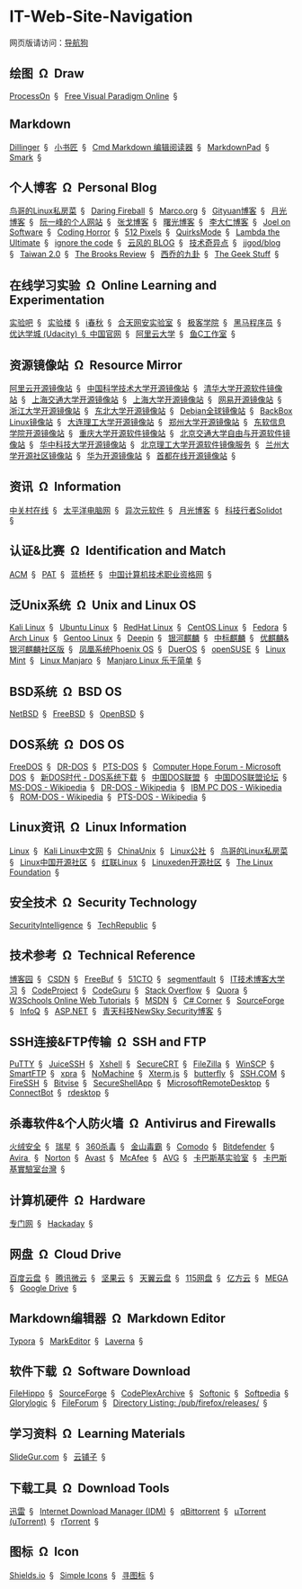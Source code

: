 # IT-Web-Site-Navigation

网页版请访问：[导航狗](https://daohanggou.cn/)


## 绘图&ensp;&Omega;&ensp;Draw

[ProcessOn](https://www.processon.com/ "可以绘制网络拓扑图，思维导图等")&ensp;&sect;&ensp;
[Free Visual Paradigm Online](https://online.visual-paradigm.com/solutions/free-visual-paradigm-online/)&ensp;&sect;&ensp;


## Markdown

[Dillinger](https://dillinger.io/)&ensp;&sect;&ensp;
[小书匠](http://markdown.xiaoshujiang.com/)&ensp;&sect;&ensp;
[Cmd Markdown 编辑阅读器](https://www.zybuluo.com/mdeditor)&ensp;&sect;&ensp;
[MarkdownPad](http://www.markdownpad.com/)&ensp;&sect;&ensp;
[Smark](http://git.oschina.net/elerao/Smark)&ensp;&sect;&ensp;


## 个人博客&ensp;&Omega;&ensp;Personal Blog

[鸟哥的Linux私房菜](http://linux.vbird.org/)&ensp;&sect;&ensp;
[Daring Fireball](https://daringfireball.net/)&ensp;&sect;&ensp;
[Marco.org](https://marco.org/)&ensp;&sect;&ensp;
[Gityuan博客](http://gityuan.com/)&ensp;&sect;&ensp;
[月光博客](http://www.williamlong.info/)&ensp;&sect;&ensp;
[阮一峰的个人网站](http://www.ruanyifeng.com/)&ensp;&sect;&ensp;
[张戈博客](https://zhangge.net/)&ensp;&sect;&ensp;
[曙光博客](https://www.ezloo.com/)&ensp;&sect;&ensp;
[李大仁博客](https://www.lidaren.com/)&ensp;&sect;&ensp;
[Joel on Software](https://www.joelonsoftware.com/)&ensp;&sect;&ensp;
[Coding Horror](https://blog.codinghorror.com/)&ensp;&sect;&ensp;
[512 Pixels](https://512pixels.net/)&ensp;&sect;&ensp;
[QuirksMode](https://quirksmode.org/)&ensp;&sect;&ensp;
[Lambda the Ultimate](http://lambda-the-ultimate.org/)&ensp;&sect;&ensp;
[ignore the code](http://ignorethecode.net/blog/)&ensp;&sect;&ensp;
[云风的 BLOG](https://blog.codingnow.com/)&ensp;&sect;&ensp;
[技术奇异点](https://techsingular.net/)&ensp;&sect;&ensp;
[jjgod/blog](http://blog.jjgod.org/)&ensp;&sect;&ensp;
[Taiwan 2.0](http://taiwan.chtsai.org/)&ensp;&sect;&ensp;
[The Brooks Review](https://brooksreview.net/)&ensp;&sect;&ensp;
[西乔的九卦](http://blog.xiqiao.info/)&ensp;&sect;&ensp;
[The Geek Stuff](https://www.thegeekstuff.com/)&ensp;&sect;&ensp;

## 在线学习实验&ensp;&Omega;&ensp;Online Learning and Experimentation

[实验吧](http://www.shiyanbar.com/)&ensp;&sect;&ensp;
[实验楼](https://www.shiyanlou.com/)&ensp;&sect;&ensp;
[i春秋](https://www.ichunqiu.com/)&ensp;&sect;&ensp;
[合天网安实验室](http://www.hetianlab.com/)&ensp;&sect;&ensp;
[极客学院](http://www.jikexueyuan.com/)&ensp;&sect;&ensp;
[黑马程序员](http://www.itheima.com/)&ensp;&sect;&ensp;
[优达学城 (Udacity)&ensp;&sect;&ensp;中国官网](https://cn.udacity.com/)&ensp;&sect;&ensp;
[阿里云大学](https://edu.aliyun.com/)&ensp;&sect;&ensp;
[鱼C工作室](http://fishc.com/)&ensp;&sect;&ensp;

## 资源镜像站&ensp;&Omega;&ensp;Resource Mirror

[阿里云开源镜像站](http://mirrors.aliyun.com/)&ensp;&sect;&ensp;
[中国科学技术大学开源镜像站](http://mirrors.ustc.edu.cn/)&ensp;&sect;&ensp;
[清华大学开源软件镜像站](https://mirrors.tuna.tsinghua.edu.cn/)&ensp;&sect;&ensp;
[上海交通大学开源镜像站](http://ftp.sjtu.edu.cn/)&ensp;&sect;&ensp;
[上海大学开源镜像站](https://mirrors.shu.edu.cn/)&ensp;&sect;&ensp;
[网易开源镜像站](http://mirrors.163.com/)&ensp;&sect;&ensp;
[浙江大学开源镜像站](http://mirrors.zju.edu.cn/)&ensp;&sect;&ensp;
[东北大学开源镜像站](http://mirror.neu.edu.cn/)&ensp;&sect;&ensp;
[Debian全球镜像站](http://www.debian.org/mirror/list)&ensp;&sect;&ensp;
[BackBox Linux镜像站](http://mirror3.mirror.garr.it/mirrors/backbox/)&ensp;&sect;&ensp;
[大连理工大学开源镜像站](http://mirror.dlut.edu.cn/)&ensp;&sect;&ensp;
[郑州大学开源镜像站](https://mirrors.zzu.edu.cn/)&ensp;&sect;&ensp;
[东软信息学院开源镜像站](http://mirrors.neusoft.edu.cn/)&ensp;&sect;&ensp;
[重庆大学开源软件镜像站](http://mirrors.cqu.edu.cn/)&ensp;&sect;&ensp;
[北京交通大学自由与开源软件镜像站](https://mirror.bjtu.edu.cn/)&ensp;&sect;&ensp;
[华中科技大学开源镜像站](http://mirrors.hust.edu.cn/)&ensp;&sect;&ensp;
[北京理工大学开源软件镜像服务](http://mirror.bit.edu.cn/)&ensp;&sect;&ensp;
[兰州大学开源社区镜像站](http://mirror.lzu.edu.cn/)&ensp;&sect;&ensp;
[华为开源镜像站](https://mirrors.huaweicloud.com/)&ensp;&sect;&ensp;
[首都在线开源镜像站](http://mirrors.yun-idc.com/)&ensp;&sect;&ensp;

## 资讯&ensp;&Omega;&ensp;Information

[中关村在线](http://www.zol.com.cn/)&ensp;&sect;&ensp;
[太平洋电脑网](https://www.pconline.com.cn/)&ensp;&sect;&ensp;
[异次元软件](http://www.iplaysoft.com/)&ensp;&sect;&ensp;
[月光博客](http://www.williamlong.info/)&ensp;&sect;&ensp;
[科技行者Solidot](https://www.solidot.org/)&ensp;&sect;&ensp;

## 认证&比赛&ensp;&Omega;&ensp;Identification and Match

[ACM](https://www.acm.org/)&ensp;&sect;&ensp;
[PAT](https://www.patest.cn/)&ensp;&sect;&ensp;
[蓝桥杯](http://dasai.lanqiao.cn/)&ensp;&sect;&ensp;
[中国计算机技术职业资格网](http://www.ruankao.org.cn/)&ensp;&sect;&ensp;

## 泛Unix系统&ensp;&Omega;&ensp;Unix and Linux OS

[Kali Linux](https://www.kali.org/)&ensp;&sect;&ensp;
[Ubuntu Linux](https://www.ubuntu.com/index_kylin)&ensp;&sect;&ensp;
[RedHat Linux](https://access.redhat.com/)&ensp;&sect;&ensp;
[CentOS Linux](https://www.centos.org/)&ensp;&sect;&ensp;
[Fedora](https://getfedora.org/)&ensp;&sect;&ensp;
[Arch Linux](https://www.archlinux.org/)&ensp;&sect;&ensp;
[Gentoo Linux](https://www.gentoo.org/)&ensp;&sect;&ensp;
[Deepin](https://www.deepin.org/)&ensp;&sect;&ensp;
[银河麒麟](http://www.kylinos.cn/)&ensp;&sect;&ensp;
[中标麒麟](http://www.cs2c.com.cn/)&ensp;&sect;&ensp;
[优麒麟&银河麒麟社区版](https://www.ubuntukylin.com/)&ensp;&sect;&ensp;
[凤凰系统Phoenix OS](http://www.phoenixos.com/)&ensp;&sect;&ensp;
[DuerOS](https://dueros.baidu.com/)&ensp;&sect;&ensp;
[openSUSE](https://www.opensuse.org/)&ensp;&sect;&ensp;
[Linux Mint](https://www.linuxmint.com/)&ensp;&sect;&ensp;
[Linux Manjaro](https://manjaro.org/)&ensp;&sect;&ensp;
[Manjaro Linux 乐于简单](https://www.manjaro.cn/ "Manjaro Linux 非官方中文站")&ensp;&sect;&ensp;

## BSD系统&ensp;&Omega;&ensp;BSD OS

[NetBSD](http://www.netbsd.org/)&ensp;&sect;&ensp;
[FreeBSD](https://www.freebsd.org/)&ensp;&sect;&ensp;
[OpenBSD](http://www.openbsd.org/)&ensp;&sect;&ensp;


## DOS系统&ensp;&Omega;&ensp;DOS OS

[FreeDOS](http://www.freedos.org/)&ensp;&sect;&ensp;
[DR-DOS](http://drdos.com/)&ensp;&sect;&ensp;
[PTS-DOS](http://phystechsoft.ru/pts-dos)&ensp;&sect;&ensp;
[Computer Hope Forum - Microsoft DOS](https://www.computerhope.com/forum/index.php/board,2.0.html)&ensp;&sect;&ensp;
[新DOS时代 - DOS系统下载](http://www.cn-dos.net/newdos/doswarea.htm)&ensp;&sect;&ensp;
[中国DOS联盟](http://cndos.fam.cx/)&ensp;&sect;&ensp;
[中国DOS联盟论坛](http://cndos.fam.cx/forum/)&ensp;&sect;&ensp;
[MS-DOS - Wikipedia](https://en.wikipedia.org/wiki/MS-DOS)&ensp;&sect;&ensp;
[DR-DOS - Wikipedia](https://en.wikipedia.org/wiki/DR-DOS)&ensp;&sect;&ensp;
[IBM PC DOS - Wikipedia](https://en.wikipedia.org/wiki/IBM_PC_DOS)&ensp;&sect;&ensp;
[ROM-DOS - Wikipedia](https://en.wikipedia.org/wiki/Datalight#ROM-DOS)&ensp;&sect;&ensp;
[PTS-DOS - Wikipedia](https://en.wikipedia.org/wiki/PTS-DOS)&ensp;&sect;&ensp;

## Linux资讯&ensp;&Omega;&ensp;Linux Information

[Linux](https://www.linux.org/)&ensp;&sect;&ensp;
[Kali Linux中文网](http://www.kali.org.cn/)&ensp;&sect;&ensp;
[ChinaUnix](http://www.chinaunix.net/)&ensp;&sect;&ensp;
[Linux公社](http://www.linuxidc.com/)&ensp;&sect;&ensp;
[鸟哥的Linux私房菜](http://linux.vbird.org/)&ensp;&sect;&ensp;
[Linux中国开源社区](https://linux.cn/)&ensp;&sect;&ensp;
[红联Linux](http://www.linuxdiyf.com/)&ensp;&sect;&ensp;
[Linuxeden开源社区](http://www.linuxeden.com/)&ensp;&sect;&ensp;
[The Linux Foundation](https://www.linuxfoundation.org/)&ensp;&sect;&ensp;

## 安全技术&ensp;&Omega;&ensp;Security Technology

[SecurityIntelligence](https://securityintelligence.com/)&ensp;&sect;&ensp;
[TechRepublic](https://www.techrepublic.com/)&ensp;&sect;&ensp;

## 技术参考&ensp;&Omega;&ensp;Technical Reference

[博客园](https://www.cnblogs.com/)&ensp;&sect;&ensp;
[CSDN](https://www.csdn.net/)&ensp;&sect;&ensp;
[FreeBuf](http://www.freebuf.com/)&ensp;&sect;&ensp;
[51CTO](http://www.51cto.com/)&ensp;&sect;&ensp;
[segmentfault](https://segmentfault.com/)&ensp;&sect;&ensp;
[IT技术博客大学习](http://blogread.cn/it/)&ensp;&sect;&ensp;
[CodeProject](https://www.codeproject.com/)&ensp;&sect;&ensp;
[CodeGuru](https://www.codeguru.com/)&ensp;&sect;&ensp;
[Stack Overflow](https://stackoverflow.com/)&ensp;&sect;&ensp;
[Quora](https://www.quora.com/)&ensp;&sect;&ensp;
[W3Schools Online Web Tutorials](https://www.w3schools.com/)&ensp;&sect;&ensp;
[MSDN](https://msdn.microsoft.com/en-us/)&ensp;&sect;&ensp;
[C# Corner](https://www.c-sharpcorner.com/)&ensp;&sect;&ensp;
[SourceForge](https://sourceforge.net/)&ensp;&sect;&ensp;
[InfoQ](https://www.infoq.com/)&ensp;&sect;&ensp;
[ASP.NET](https://www.asp.net/)&ensp;&sect;&ensp;
[青天科技NewSky Security博客](https://blogcn.newskysecurity.com/)&ensp;&sect;&ensp;

## SSH连接&FTP传输&ensp;&Omega;&ensp;SSH and FTP

[PuTTY](https://www.putty.org/)&ensp;&sect;&ensp;
[JuiceSSH](https://juicessh.com/)&ensp;&sect;&ensp;
[Xshell](http://www.netsarang.com/products/xsh_overview.html)&ensp;&sect;&ensp;
[SecureCRT](https://www.vandyke.com/products/securecrt/)&ensp;&sect;&ensp;
[FileZilla](https://filezilla-project.org/)&ensp;&sect;&ensp;
[WinSCP](https://winscp.net/eng/index.php)&ensp;&sect;&ensp;
[SmartFTP](https://www.smartftp.com/)&ensp;&sect;&ensp;
[xpra](https://www.xpra.org/)&ensp;&sect;&ensp;
[NoMachine](https://www.nomachine.com/)&ensp;&sect;&ensp;
[Xterm.js](https://xtermjs.org/)&ensp;&sect;&ensp;
[butterfly](https://github.com/paradoxxxzero/butterfly)&ensp;&sect;&ensp;
[SSH.COM](https://www.ssh.com/ssh)&ensp;&sect;&ensp;
[FireSSH](http://firessh.net/)&ensp;&sect;&ensp;
[Bitvise](https://www.bitvise.com/)&ensp;&sect;&ensp;
[SecureShellApp](https://chrome.google.com/webstore/detail/secure-shell-app/pnhechapfaindjhompbnflcldabbghjo)&ensp;&sect;&ensp;
[MicrosoftRemoteDesktop](https://www.microsoft.com/en-us/p/microsoft-remote-desktop/9wzdncrfj3ps)&ensp;&sect;&ensp;
[ConnectBot](https://connectbot.org/)&ensp;&sect;&ensp;
[rdesktop](http://www.rdesktop.org/)&ensp;&sect;&ensp;

## 杀毒软件&个人防火墙&ensp;&Omega;&ensp;Antivirus and Firewalls

[火绒安全](https://www.huorong.cn/)&ensp;&sect;&ensp;
[瑞星](http://www.rising.com.cn/)&ensp;&sect;&ensp;
[360杀毒](http://sd.360.cn/)&ensp;&sect;&ensp;
[金山毒霸](http://www.ijinshan.com/)&ensp;&sect;&ensp;
[Comodo](https://www.comodo.com/)&ensp;&sect;&ensp;
[Bitdefender](https://www.bitdefender.com/)&ensp;&sect;&ensp;
[Avira ](https://www.avira.com)&ensp;&sect;&ensp;
[Norton](https://norton.com/)&ensp;&sect;&ensp;
[Avast](https://www.avast.com)&ensp;&sect;&ensp;
[McAfee](https://www.mcafee.com)&ensp;&sect;&ensp;
[AVG](https://www.avg.com)&ensp;&sect;&ensp;
[卡巴斯基实验室](https://www.kaspersky.com.cn/)&ensp;&sect;&ensp;
[卡巴斯基實驗室台灣](https://www.kaspersky.com.tw/)&ensp;&sect;&ensp;

## 计算机硬件&ensp;&Omega;&ensp;Hardware

[专门网](https://www.51nb.com/)&ensp;&sect;&ensp;
[Hackaday](https://hackaday.com/)&ensp;&sect;&ensp;

## 网盘&ensp;&Omega;&ensp;Cloud Drive

[百度云盘](https://pan.baidu.com/)&ensp;&sect;&ensp;
[腾讯微云](https://www.weiyun.com/)&ensp;&sect;&ensp;
[坚果云](https://www.jianguoyun.com/)&ensp;&sect;&ensp;
[天翼云盘](http://cloud.189.cn/)&ensp;&sect;&ensp;
[115网盘](http://115.com/)&ensp;&sect;&ensp;
[亿方云](https://www.fangcloud.com/)&ensp;&sect;&ensp;
[MEGA](https://mega.co.nz/)&ensp;&sect;&ensp;
[Google Drive](https://www.google.com/drive/)&ensp;&sect;&ensp;

## Markdown编辑器&ensp;&Omega;&ensp;Markdown Editor

[Typora](https://www.typora.io/)&ensp;&sect;&ensp;
[MarkEditor](https://www.markeditor.com/)&ensp;&sect;&ensp;
[Laverna](https://laverna.cc/)&ensp;&sect;&ensp;

## 软件下载&ensp;&Omega;&ensp;Software Download

[FileHippo](https://filehippo.com/)&ensp;&sect;&ensp;
[SourceForge](https://sourceforge.net/)&ensp;&sect;&ensp;
[CodePlexArchive](https://archive.codeplex.com/)&ensp;&sect;&ensp;
[Softonic](https://en.softonic.com/)&ensp;&sect;&ensp;
[Softpedia](http://www.softpedia.com/)&ensp;&sect;&ensp;
[Glorylogic](http://www.glorylogic.com/)&ensp;&sect;&ensp;
[FileForum](https://fileforum.betanews.com/)&ensp;&sect;&ensp;
[Directory Listing: /pub/firefox/releases/](http://ftp.mozilla.org/pub/firefox/releases/ "FireFox 浏览器发行版历史版本官方下载地址")&ensp;&sect;&ensp;

## 学习资料&ensp;&Omega;&ensp;Learning Materials

[SlideGur.com](http://slidegur.com/)&ensp;&sect;&ensp;
[云铺子](http://www.yunpuzi.net/)&ensp;&sect;&ensp;

## 下载工具&ensp;&Omega;&ensp;Download Tools

[迅雷](https://www.xunlei.com/)&ensp;&sect;&ensp;
[Internet Download Manager (IDM)](https://www.internetdownloadmanager.com/)&ensp;&sect;&ensp;
[qBittorrent](https://www.qbittorrent.org/)&ensp;&sect;&ensp;
[μTorrent (uTorrent)](https://www.utorrent.com/)&ensp;&sect;&ensp;
[rTorrent](https://rakshasa.github.io/rtorrent/)&ensp;&sect;&ensp;

## 图标&ensp;&Omega;&ensp;Icon
[Shields.io](https://shields.io/ "可以制作用于 Git 仓库中 REAME 文件的图片标签")&ensp;&sect;&ensp;
[Simple Icons](https://simpleicons.org/)&ensp;&sect;&ensp;
[寻图标](https://icon.52112.com/)&ensp;&sect;&ensp;